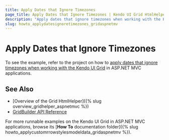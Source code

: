 ```yaml
---
title: Apply Dates that Ignore Timezones
page_title: Apply Dates that Ignore Timezones | Kendo UI Grid HtmlHelper
description: "Apply dates that ignore timezones when working with the Kendo UI Grid in ASP.NET MVC applications."
slug: howto_applydatesignoretimezones_gridaspnetmv
---
```


# Apply Dates that Ignore Timezones

To see the example, refer to the project on how to [apply dates that ignore timezones when working with the Kendo UI Grid](https://github.com/telerik/ui-for-aspnet-mvc-examples/tree/master/grid/date-ignoring-timezones) in ASP.NET MVC applications.

## See Also

* [Overview of the Grid HtmlHelper]({% slug overview_gridhelper_aspnetmvc %})
* [GridBuilder API Reference](http://docs.telerik.com/kendo-ui/api/Kendo.Mvc.UI.Fluent/GridBuilder)

For more runnable examples on the Kendo UI Grid in ASP.NET MVC applications, browse its [**How To** documentation folder]({% slug howto_applycustomrrowstylesmodeldata_gridaspnetmv %}).
